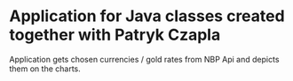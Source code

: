 # Application for Java classes created together with Patryk Czapla
Application gets chosen currencies / gold rates from NBP Api and depicts them on the charts.
